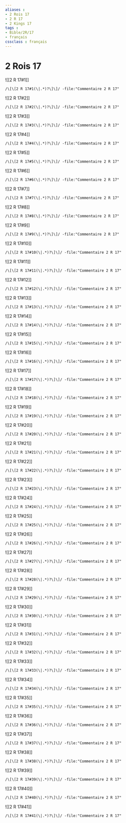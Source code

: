 ```yaml
---
aliases : 
- 2 Rois 17
- 2 R 17
- 2 Kings 17
tags : 
- Bible/2R/17
- français
cssclass : français
---
```


# 2 Rois 17

![[2 R 17#1]]

```query
/\[\[2 R 17#1(\|.*)?\]\]/ -file:"Commentaire 2 R 17"
```

![[2 R 17#2]]

```query
/\[\[2 R 17#2(\|.*)?\]\]/ -file:"Commentaire 2 R 17"
```

![[2 R 17#3]]

```query
/\[\[2 R 17#3(\|.*)?\]\]/ -file:"Commentaire 2 R 17"
```

![[2 R 17#4]]

```query
/\[\[2 R 17#4(\|.*)?\]\]/ -file:"Commentaire 2 R 17"
```

![[2 R 17#5]]

```query
/\[\[2 R 17#5(\|.*)?\]\]/ -file:"Commentaire 2 R 17"
```

![[2 R 17#6]]

```query
/\[\[2 R 17#6(\|.*)?\]\]/ -file:"Commentaire 2 R 17"
```

![[2 R 17#7]]

```query
/\[\[2 R 17#7(\|.*)?\]\]/ -file:"Commentaire 2 R 17"
```

![[2 R 17#8]]

```query
/\[\[2 R 17#8(\|.*)?\]\]/ -file:"Commentaire 2 R 17"
```

![[2 R 17#9]]

```query
/\[\[2 R 17#9(\|.*)?\]\]/ -file:"Commentaire 2 R 17"
```

![[2 R 17#10]]

```query
/\[\[2 R 17#10(\|.*)?\]\]/ -file:"Commentaire 2 R 17"
```

![[2 R 17#11]]

```query
/\[\[2 R 17#11(\|.*)?\]\]/ -file:"Commentaire 2 R 17"
```

![[2 R 17#12]]

```query
/\[\[2 R 17#12(\|.*)?\]\]/ -file:"Commentaire 2 R 17"
```

![[2 R 17#13]]

```query
/\[\[2 R 17#13(\|.*)?\]\]/ -file:"Commentaire 2 R 17"
```

![[2 R 17#14]]

```query
/\[\[2 R 17#14(\|.*)?\]\]/ -file:"Commentaire 2 R 17"
```

![[2 R 17#15]]

```query
/\[\[2 R 17#15(\|.*)?\]\]/ -file:"Commentaire 2 R 17"
```

![[2 R 17#16]]

```query
/\[\[2 R 17#16(\|.*)?\]\]/ -file:"Commentaire 2 R 17"
```

![[2 R 17#17]]

```query
/\[\[2 R 17#17(\|.*)?\]\]/ -file:"Commentaire 2 R 17"
```

![[2 R 17#18]]

```query
/\[\[2 R 17#18(\|.*)?\]\]/ -file:"Commentaire 2 R 17"
```

![[2 R 17#19]]

```query
/\[\[2 R 17#19(\|.*)?\]\]/ -file:"Commentaire 2 R 17"
```

![[2 R 17#20]]

```query
/\[\[2 R 17#20(\|.*)?\]\]/ -file:"Commentaire 2 R 17"
```

![[2 R 17#21]]

```query
/\[\[2 R 17#21(\|.*)?\]\]/ -file:"Commentaire 2 R 17"
```

![[2 R 17#22]]

```query
/\[\[2 R 17#22(\|.*)?\]\]/ -file:"Commentaire 2 R 17"
```

![[2 R 17#23]]

```query
/\[\[2 R 17#23(\|.*)?\]\]/ -file:"Commentaire 2 R 17"
```

![[2 R 17#24]]

```query
/\[\[2 R 17#24(\|.*)?\]\]/ -file:"Commentaire 2 R 17"
```

![[2 R 17#25]]

```query
/\[\[2 R 17#25(\|.*)?\]\]/ -file:"Commentaire 2 R 17"
```

![[2 R 17#26]]

```query
/\[\[2 R 17#26(\|.*)?\]\]/ -file:"Commentaire 2 R 17"
```

![[2 R 17#27]]

```query
/\[\[2 R 17#27(\|.*)?\]\]/ -file:"Commentaire 2 R 17"
```

![[2 R 17#28]]

```query
/\[\[2 R 17#28(\|.*)?\]\]/ -file:"Commentaire 2 R 17"
```

![[2 R 17#29]]

```query
/\[\[2 R 17#29(\|.*)?\]\]/ -file:"Commentaire 2 R 17"
```

![[2 R 17#30]]

```query
/\[\[2 R 17#30(\|.*)?\]\]/ -file:"Commentaire 2 R 17"
```

![[2 R 17#31]]

```query
/\[\[2 R 17#31(\|.*)?\]\]/ -file:"Commentaire 2 R 17"
```

![[2 R 17#32]]

```query
/\[\[2 R 17#32(\|.*)?\]\]/ -file:"Commentaire 2 R 17"
```

![[2 R 17#33]]

```query
/\[\[2 R 17#33(\|.*)?\]\]/ -file:"Commentaire 2 R 17"
```

![[2 R 17#34]]

```query
/\[\[2 R 17#34(\|.*)?\]\]/ -file:"Commentaire 2 R 17"
```

![[2 R 17#35]]

```query
/\[\[2 R 17#35(\|.*)?\]\]/ -file:"Commentaire 2 R 17"
```

![[2 R 17#36]]

```query
/\[\[2 R 17#36(\|.*)?\]\]/ -file:"Commentaire 2 R 17"
```

![[2 R 17#37]]

```query
/\[\[2 R 17#37(\|.*)?\]\]/ -file:"Commentaire 2 R 17"
```

![[2 R 17#38]]

```query
/\[\[2 R 17#38(\|.*)?\]\]/ -file:"Commentaire 2 R 17"
```

![[2 R 17#39]]

```query
/\[\[2 R 17#39(\|.*)?\]\]/ -file:"Commentaire 2 R 17"
```

![[2 R 17#40]]

```query
/\[\[2 R 17#40(\|.*)?\]\]/ -file:"Commentaire 2 R 17"
```

![[2 R 17#41]]

```query
/\[\[2 R 17#41(\|.*)?\]\]/ -file:"Commentaire 2 R 17"
```

